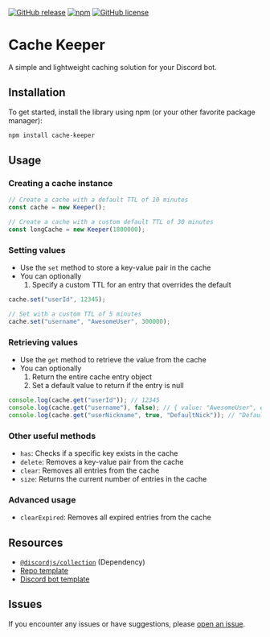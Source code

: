 [![GitHub release](https://img.shields.io/github/release/DevVali/cache-keeper.svg)]()
[![npm](https://img.shields.io/npm/dt/cache-keeper.svg)](https://img.shields.io/npm/dt/cache-keeper.svg)
[![GitHub license](https://img.shields.io/badge/license-MIT-blue.svg)](https://github.com/DevVali/cache-keeper?tab=MIT-1-ov-file#readme)

# Cache Keeper

A simple and lightweight caching solution for your Discord bot.

## Installation

To get started, install the library using npm (or your other favorite package manager):

```bash
npm install cache-keeper
```

## Usage

### Creating a cache instance

```js
// Create a cache with a default TTL of 10 minutes
const cache = new Keeper();

// Create a cache with a custom default TTL of 30 minutes
const longCache = new Keeper(1800000);
```

### Setting values

-   Use the `set` method to store a key-value pair in the cache
-   You can optionally
    1. Specify a custom TTL for an entry that overrides the default

```js
cache.set("userId", 12345);

// Set with a custom TTL of 5 minutes
cache.set("username", "AwesomeUser", 300000);
```

### Retrieving values

-   Use the `get` method to retrieve the value from the cache
-   You can optionally
    1. Return the entire cache entry object
    2. Set a default value to return if the entry is null

```js
console.log(cache.get("userId")); // 12345
console.log(cache.get("username"), false); // { value: "AwesomeUser", expiresAt: 1723320168561 }
console.log(cache.get("userNickname", true, "DefaultNick")); // "DefaultNick"
```

### Other useful methods

-   `has`: Checks if a specific key exists in the cache
-   `delete`: Removes a key-value pair from the cache
-   `clear`: Removes all entries from the cache
-   `size`: Returns the current number of entries in the cache

### Advanced usage

-   `clearExpired`: Removes all expired entries from the cache

## Resources

-   [`@discordjs/collection`](https://www.npmjs.com/package/@discordjs/collection) (Dependency)
-   [Repo template](https://github.com/bit-js/library)
-   [Discord bot template](https://github.com/devvali/djs-template)

## Issues

If you encounter any issues or have suggestions, please [open an issue](https://github.com/DevVali/cache-keeper/issues).
